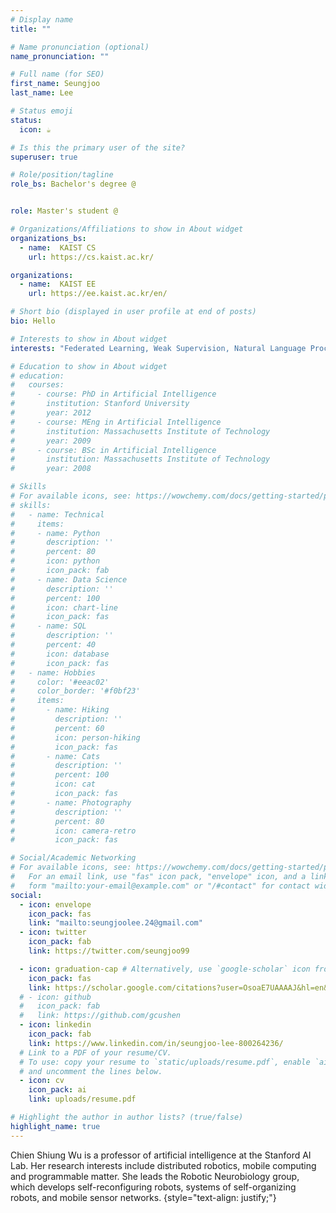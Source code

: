 ```yaml
---
# Display name
title: ""

# Name pronunciation (optional)
name_pronunciation: ""

# Full name (for SEO)
first_name: Seungjoo
last_name: Lee

# Status emoji
status:
  icon: ☕️

# Is this the primary user of the site?
superuser: true

# Role/position/tagline
role_bs: Bachelor's degree @


role: Master's student @

# Organizations/Affiliations to show in About widget
organizations_bs:
  - name:  KAIST CS
    url: https://cs.kaist.ac.kr/

organizations:
  - name:  KAIST EE
    url: https://ee.kaist.ac.kr/en/

# Short bio (displayed in user profile at end of posts)
bio: Hello

# Interests to show in About widget
interests: "Federated Learning, Weak Supervision, Natural Language Processing"

# Education to show in About widget
# education:
#   courses:
#     - course: PhD in Artificial Intelligence
#       institution: Stanford University
#       year: 2012
#     - course: MEng in Artificial Intelligence
#       institution: Massachusetts Institute of Technology
#       year: 2009
#     - course: BSc in Artificial Intelligence
#       institution: Massachusetts Institute of Technology
#       year: 2008

# Skills
# For available icons, see: https://wowchemy.com/docs/getting-started/page-builder/#icons
# skills:
#   - name: Technical
#     items:
#     - name: Python
#       description: ''
#       percent: 80
#       icon: python
#       icon_pack: fab
#     - name: Data Science
#       description: ''
#       percent: 100
#       icon: chart-line
#       icon_pack: fas
#     - name: SQL
#       description: ''
#       percent: 40
#       icon: database
#       icon_pack: fas
#   - name: Hobbies
#     color: '#eeac02'
#     color_border: '#f0bf23'
#     items:
#       - name: Hiking
#         description: ''
#         percent: 60
#         icon: person-hiking
#         icon_pack: fas
#       - name: Cats
#         description: ''
#         percent: 100
#         icon: cat
#         icon_pack: fas
#       - name: Photography
#         description: ''
#         percent: 80
#         icon: camera-retro
#         icon_pack: fas

# Social/Academic Networking
# For available icons, see: https://wowchemy.com/docs/getting-started/page-builder/#icons
#   For an email link, use "fas" icon pack, "envelope" icon, and a link in the
#   form "mailto:your-email@example.com" or "/#contact" for contact widget.
social:
  - icon: envelope
    icon_pack: fas
    link: "mailto:seungjoolee.24@gmail.com"
  - icon: twitter
    icon_pack: fab
    link: https://twitter.com/seungjoo99

  - icon: graduation-cap # Alternatively, use `google-scholar` icon from `ai` icon pack
    icon_pack: fas
    link: https://scholar.google.com/citations?user=OsoaE7UAAAAJ&hl=en&authuser=2
  # - icon: github
  #   icon_pack: fab
  #   link: https://github.com/gcushen
  - icon: linkedin
    icon_pack: fab
    link: https://www.linkedin.com/in/seungjoo-lee-800264236/
  # Link to a PDF of your resume/CV.
  # To use: copy your resume to `static/uploads/resume.pdf`, enable `ai` icons in `params.yaml`,
  # and uncomment the lines below.
  - icon: cv
    icon_pack: ai
    link: uploads/resume.pdf

# Highlight the author in author lists? (true/false)
highlight_name: true
---
```


Chien Shiung Wu is a professor of artificial intelligence at the Stanford AI Lab. Her research interests include distributed robotics, mobile computing and programmable matter. She leads the Robotic Neurobiology group, which develops self-reconfiguring robots, systems of self-organizing robots, and mobile sensor networks.
{style="text-align: justify;"}
